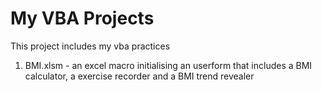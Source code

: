 # My VBA Projects
This project includes my vba practices
1. BMI.xlsm - an excel macro initialising an userform that includes a BMI calculator, a exercise recorder and a BMI trend revealer
